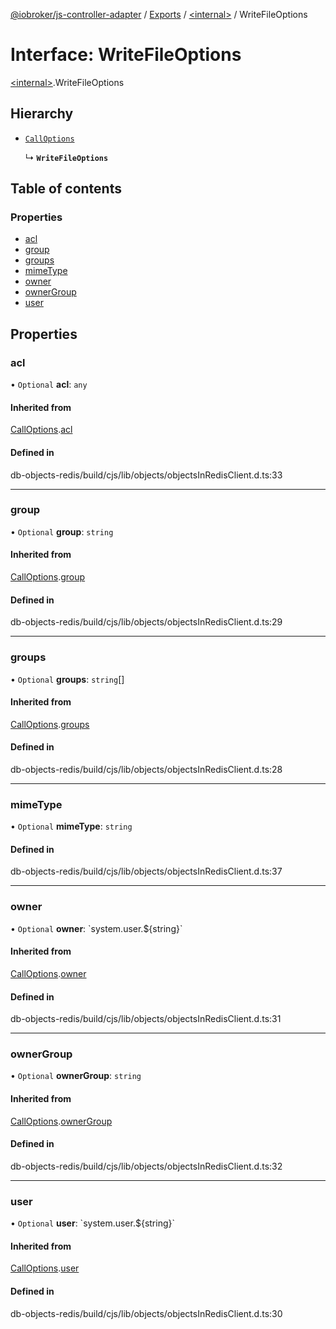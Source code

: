 [@iobroker/js-controller-adapter](../README.md) / [Exports](../modules.md) / [\<internal\>](../modules/internal_.md) / WriteFileOptions

# Interface: WriteFileOptions

[\<internal\>](../modules/internal_.md).WriteFileOptions

## Hierarchy

- [`CallOptions`](internal_.CallOptions.md)

  ↳ **`WriteFileOptions`**

## Table of contents

### Properties

- [acl](internal_.WriteFileOptions.md#acl)
- [group](internal_.WriteFileOptions.md#group)
- [groups](internal_.WriteFileOptions.md#groups)
- [mimeType](internal_.WriteFileOptions.md#mimetype)
- [owner](internal_.WriteFileOptions.md#owner)
- [ownerGroup](internal_.WriteFileOptions.md#ownergroup)
- [user](internal_.WriteFileOptions.md#user)

## Properties

### acl

• `Optional` **acl**: `any`

#### Inherited from

[CallOptions](internal_.CallOptions.md).[acl](internal_.CallOptions.md#acl)

#### Defined in

db-objects-redis/build/cjs/lib/objects/objectsInRedisClient.d.ts:33

___

### group

• `Optional` **group**: `string`

#### Inherited from

[CallOptions](internal_.CallOptions.md).[group](internal_.CallOptions.md#group)

#### Defined in

db-objects-redis/build/cjs/lib/objects/objectsInRedisClient.d.ts:29

___

### groups

• `Optional` **groups**: `string`[]

#### Inherited from

[CallOptions](internal_.CallOptions.md).[groups](internal_.CallOptions.md#groups)

#### Defined in

db-objects-redis/build/cjs/lib/objects/objectsInRedisClient.d.ts:28

___

### mimeType

• `Optional` **mimeType**: `string`

#### Defined in

db-objects-redis/build/cjs/lib/objects/objectsInRedisClient.d.ts:37

___

### owner

• `Optional` **owner**: \`system.user.$\{string}\`

#### Inherited from

[CallOptions](internal_.CallOptions.md).[owner](internal_.CallOptions.md#owner)

#### Defined in

db-objects-redis/build/cjs/lib/objects/objectsInRedisClient.d.ts:31

___

### ownerGroup

• `Optional` **ownerGroup**: `string`

#### Inherited from

[CallOptions](internal_.CallOptions.md).[ownerGroup](internal_.CallOptions.md#ownergroup)

#### Defined in

db-objects-redis/build/cjs/lib/objects/objectsInRedisClient.d.ts:32

___

### user

• `Optional` **user**: \`system.user.$\{string}\`

#### Inherited from

[CallOptions](internal_.CallOptions.md).[user](internal_.CallOptions.md#user)

#### Defined in

db-objects-redis/build/cjs/lib/objects/objectsInRedisClient.d.ts:30
